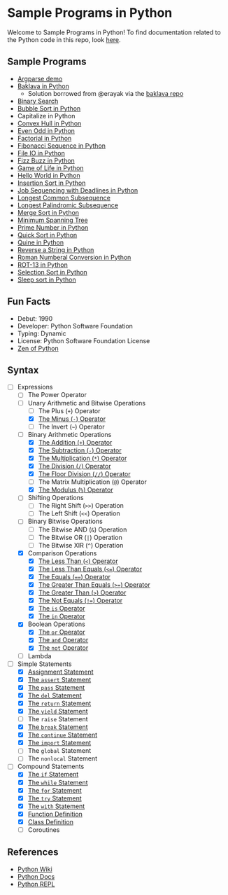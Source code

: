 # Sample Programs in Python

Welcome to Sample Programs in Python! To find documentation related to the Python 
code in this repo, look [here][trc-python-docs].

## Sample Programs

- [Argparse demo][61]
- [Baklava in Python][22]
  - Solution borrowed from @erayak via the [baklava repo][21]
- [Binary Search][31]
- [Bubble Sort in Python][31]
- Capitalize in Python
- [Convex Hull in Python][44]
- [Even Odd in Python][32]
- [Factorial in Python][33]
- [Fibonacci Sequence in Python][24]
- [File IO in Python][29]
- [Fizz Buzz in Python][fizz-buzz-article]
- [Game of Life in Python][game-of-life-article-issue]
- [Hello World in Python][hello-world-article]
- [Insertion Sort in Python][34]
- [Job Sequencing with Deadlines in Python][job-sequencing-article-issue]
- [Longest Common Subsequence][26]
- [Longest Palindromic Subsequence][42]
- [Merge Sort in Python][35]
- [Minimum Spanning Tree][43]
- [Prime Number in Python][36]
- [Quick Sort in Python][37]
- [Quine in Python][quine-article-issue]
- [Reverse a String in Python][reverse-a-string-article]
- [Roman Numberal Conversion in Python][25]
- [ROT-13 in Python][38]
- [Selection Sort in Python][39]
- [Sleep sort in Python][45]

## Fun Facts

- Debut: 1990
- Developer: Python Software Foundation
- Typing: Dynamic
- License: Python Software Foundation License
- [Zen of Python][41]

## Syntax

- [ ] Expressions
  - [ ] The Power Operator
  - [ ] Unary Arithmetic and Bitwise Operations
    - [ ] The Plus (`+`) Operator
    - [x] [The Minus (`-`) Operator][57]
    - [ ] The Invert (`~`) Operator
  - [ ] Binary Arithmetic Operations
    - [x] [The Addition (`+`) Operator][20]
    - [x] [The Subtraction (`-`) Operator][19]
    - [x] [The Multiplication (`*`) Operator][48]
    - [x] [The Division (`/`) Operator][18]
    - [x] [The Floor Division (`//`) Operator][58]
    - [ ] The Matrix Multiplication (`@`) Operator
    - [x] [The Modulus (`%`) Operator][9]
  - [ ] Shifting Operations
    - [ ] The Right Shift (`>>`) Operation
    - [ ] The Left Shift (`<<`) Operation
  - [ ] Binary Bitwise Operations
    - [ ] The Bitwise AND (`&`) Operation
    - [ ] The Bitwise OR (`|`) Operation
    - [ ] The Bitwise XIR (`^`) Operation
  - [x] Comparison Operations
    - [x] [The Less Than (`<`) Operator][14]
    - [x] [The Less Than Equals (`<=`) Operator][55]
    - [x] [The Equals (`==`) Operator][9]
    - [x] [The Greater Than Equals (`>=`) Operator][56]
    - [x] [The Greater Than (`>`) Operator][13]
    - [x] [The Not Equals (`!=`) Operator][27]
    - [x] [The `is` Operator][59]
    - [x] [The `in` Operator][60]
  - [x] Boolean Operations
    - [x] [The `or` Operator][47]
    - [x] [The `and` Operator][14]
    - [x] [The `not` Operator][15]
  - [ ] Lambda
- [ ] Simple Statements
  - [x] [Assignment Statement][5]
  - [x] [The `assert` Statement][49]
  - [x] [The `pass` Statement][28]
  - [x] [The `del` Statement][50]
  - [x] [The `return` Statement][10]
  - [x] [The `yield` Statement][50]
  - [ ] The `raise` Statement
  - [x] [The `break` Statement][52]
  - [x] [The `continue` Statement][53]
  - [x] [The `import` Statement][11]
  - [ ] The `global` Statement
  - [ ] The `nonlocal` Statement
- [ ] Compound Statements
  - [x] [The `if` Statement][9]
  - [x] [The `while` Statement][23]
  - [x] [The `for` Statement][12]
  - [x] [The `try` Statement][46]
  - [x] [The `with` Statement][54]
  - [x] [Function Definition][17]
  - [x] [Class Definition][16]
  - [ ] Coroutines

## References

- [Python Wiki][python-wiki]
- [Python Docs][python-website]
- [Python REPL][python-online-repl]

[fizz-buzz-article]: https://therenegadecoder.com/code/fizz-buzz-in-python/
[game-of-life-article-issue]: https://github.com/jrg94/sample-programs/issues/111
[hello-world-article]: https://therenegadecoder.com/code/hello-world-in-python/
[job-sequencing-article-issue]: https://github.com/TheRenegadeCoder/sample-programs-website/issues/70
[python-online-repl]: https://repl.it/languages/python3
[python-website]: https://www.python.org/
[python-wiki]: https://en.wikipedia.org/wiki/Python_(programming_language)
[reverse-a-string-article]: https://therenegadecoder.com/code/reverse-a-string-in-python/
[trc-python-docs]: https://sample-programs.therenegadecoder.com/languages/python/
[quine-article-issue]: https://github.com/TheRenegadeCoder/sample-programs-website/issues/223

[5]: https://github.com/jrg94/sample-programs/blob/ed000670bc5ecd2778a65571752ec983be7a14e7/archive/p/python/fizz-buzz.py#L2
[9]: https://github.com/jrg94/sample-programs/blob/ed000670bc5ecd2778a65571752ec983be7a14e7/archive/p/python/fizz-buzz.py#L3
[10]: https://github.com/jrg94/sample-programs/blob/d91bd1c507723448314d18a377c1ac729172ddf6/archive/p/python/game-of-life.py#L24
[11]: https://github.com/jrg94/sample-programs/blob/d91bd1c507723448314d18a377c1ac729172ddf6/archive/p/python/game-of-life.py#L1
[12]: https://github.com/jrg94/sample-programs/blob/d91bd1c507723448314d18a377c1ac729172ddf6/archive/p/python/game-of-life.py#L21
[13]: https://github.com/jrg94/sample-programs/blob/d91bd1c507723448314d18a377c1ac729172ddf6/archive/p/python/reverse-string.py#L3
[14]: https://github.com/jrg94/sample-programs/blob/d91bd1c507723448314d18a377c1ac729172ddf6/archive/p/python/game-of-life.py#L28
[15]: https://github.com/jrg94/sample-programs/blob/d91bd1c507723448314d18a377c1ac729172ddf6/archive/p/python/game-of-life.py#L34
[16]: https://github.com/jrg94/sample-programs/blob/d91bd1c507723448314d18a377c1ac729172ddf6/archive/p/python/game-of-life.py#L5
[17]: https://github.com/jrg94/sample-programs/blob/d91bd1c507723448314d18a377c1ac729172ddf6/archive/p/python/game-of-life.py#L19
[18]: https://github.com/jrg94/sample-programs/blob/d91bd1c507723448314d18a377c1ac729172ddf6/archive/p/python/game-of-life.py#L48
[19]: https://github.com/jrg94/sample-programs/blob/d91bd1c507723448314d18a377c1ac729172ddf6/archive/p/python/game-of-life.py#L64
[20]: https://github.com/jrg94/sample-programs/blob/d91bd1c507723448314d18a377c1ac729172ddf6/archive/p/python/game-of-life.py#L65
[21]: https://github.com/toturkmen/baklava
[22]: https://github.com/TheRenegadeCoder/sample-programs/issues/432
[23]: https://github.com/TheRenegadeCoder/sample-programs/blob/master/archive/p/python/file-io.py#L25
[24]: https://github.com/TheRenegadeCoder/sample-programs/issues/492
[25]: https://github.com/TheRenegadeCoder/sample-programs/issues/499
[26]: https://github.com/TheRenegadeCoder/sample-programs/issues/570
[27]: https://github.com/Boot-Error/sample-programs/blob/ced2e54804d8f801aee2b37fee6f443a6432cb9b/archive/p/python/lcs.py#L16
[28]: https://github.com/Boot-Error/sample-programs/blob/ced2e54804d8f801aee2b37fee6f443a6432cb9b/archive/p/python/lcs.py#L17
[29]: https://therenegadecoder.com/code/file-io-in-python/
[31]: https://github.com/TheRenegadeCoder/sample-programs/issues/811
[32]: https://github.com/TheRenegadeCoder/sample-programs/issues/849
[33]: https://github.com/TheRenegadeCoder/sample-programs/issues/852
[34]: https://github.com/TheRenegadeCoder/sample-programs/issues/855
[35]: https://github.com/TheRenegadeCoder/sample-programs/issues/858
[36]: https://github.com/TheRenegadeCoder/sample-programs/issues/861
[37]: https://github.com/TheRenegadeCoder/sample-programs/issues/864
[38]: https://github.com/TheRenegadeCoder/sample-programs/issues/867
[39]: https://github.com/TheRenegadeCoder/sample-programs/issues/870
[41]: https://www.python.org/dev/peps/pep-0020/
[42]: https://github.com/TheRenegadeCoder/sample-programs/blob/master/archive/p/python/longest_palindrome_substring.py
[43]: https://github.com/TheRenegadeCoder/sample-programs/issues/1536
[44]: https://github.com/TheRenegadeCoder/sample-programs/issues/1535
[45]: https://github.com/TheRenegadeCoder/sample-programs/issues/1988
[46]: https://github.com/TheRenegadeCoder/sample-programs/blob/master/archive/p/python/file_io.py#L3
[47]: https://github.com/TheRenegadeCoder/sample-programs/blob/master/archive/p/python/capitalize.py#L8
[48]: https://github.com/TheRenegadeCoder/sample-programs/blob/master/archive/p/python/factorial.py#L8
[49]: https://github.com/TheRenegadeCoder/sample-programs/blob/master/archive/p/python/convex_hull.py#L10
[50]: https://github.com/TheRenegadeCoder/sample-programs/blob/master/archive/p/python/bubble_sort.py#L13
[51]: https://github.com/TheRenegadeCoder/sample-programs/blob/master/archive/p/python/fibonacci.py#L13
[52]: https://github.com/TheRenegadeCoder/sample-programs/blob/master/archive/p/python/longest_palindrome_substring.py#L15
[53]: https://github.com/TheRenegadeCoder/sample-programs/blob/master/archive/p/python/convex_hull.py#L79
[54]: https://github.com/TheRenegadeCoder/sample-programs/blob/master/archive/p/python/file_io.py#L4
[55]: https://github.com/TheRenegadeCoder/sample-programs/blob/master/archive/p/python/bubble_sort.py#L8
[56]: https://github.com/TheRenegadeCoder/sample-programs/blob/master/archive/p/python/game_of_life.py#L141
[57]: https://github.com/TheRenegadeCoder/sample-programs/blob/master/archive/p/python/binary_search.py#L15
[58]: https://github.com/TheRenegadeCoder/sample-programs/blob/master/archive/p/python/longest_palindrome_substring.py#L17
[59]: https://github.com/TheRenegadeCoder/sample-programs/blob/master/archive/p/python/prime_number.py#L7
[60]: https://github.com/TheRenegadeCoder/sample-programs/blob/master/archive/p/python/rot_13.py#L7
[61]: https://github.com/TheRenegadeCoder/sample-programs/pull/2173
